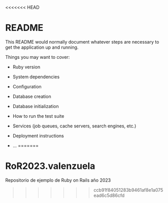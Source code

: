 <<<<<<< HEAD
# README

This README would normally document whatever steps are necessary to get the
application up and running.

Things you may want to cover:

* Ruby version

* System dependencies

* Configuration

* Database creation

* Database initialization

* How to run the test suite

* Services (job queues, cache servers, search engines, etc.)

* Deployment instructions

* ...
=======
# RoR2023.valenzuela
Repositorio de ejemplo de Ruby on Rails año 2023
>>>>>>> ccb91f84051283b9461af8e1a075ead6c5d86cfd
